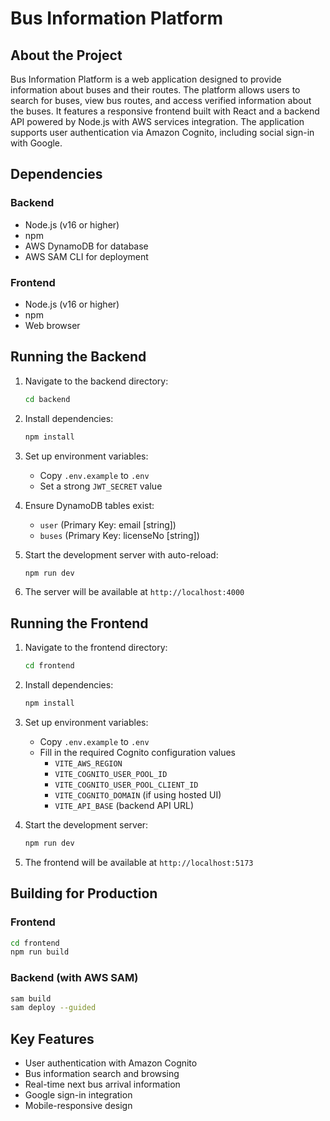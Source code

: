 # Bus Information Platform

## About the Project

Bus Information Platform is a web application designed to provide information about buses and their routes. The platform allows users to search for buses, view bus routes, and access verified information about the buses. It features a responsive frontend built with React and a backend API powered by Node.js with AWS services integration. The application supports user authentication via Amazon Cognito, including social sign-in with Google.

## Dependencies

### Backend
- Node.js (v16 or higher)
- npm
- AWS DynamoDB for database
- AWS SAM CLI for deployment

### Frontend
- Node.js (v16 or higher)
- npm
- Web browser

## Running the Backend

1. Navigate to the backend directory:
   ```bash
   cd backend
   ```

2. Install dependencies:
   ```bash
   npm install
   ```

3. Set up environment variables:
   - Copy `.env.example` to `.env`
   - Set a strong `JWT_SECRET` value
   
4. Ensure DynamoDB tables exist:
   - `user` (Primary Key: email [string])
   - `buses` (Primary Key: licenseNo [string])

5. Start the development server with auto-reload:
   ```bash
   npm run dev
   ```

6. The server will be available at `http://localhost:4000`

## Running the Frontend

1. Navigate to the frontend directory:
   ```bash
   cd frontend
   ```

2. Install dependencies:
   ```bash
   npm install
   ```

3. Set up environment variables:
   - Copy `.env.example` to `.env`
   - Fill in the required Cognito configuration values
     - `VITE_AWS_REGION`
     - `VITE_COGNITO_USER_POOL_ID`
     - `VITE_COGNITO_USER_POOL_CLIENT_ID`
     - `VITE_COGNITO_DOMAIN` (if using hosted UI)
     - `VITE_API_BASE` (backend API URL)

4. Start the development server:
   ```bash
   npm run dev
   ```

5. The frontend will be available at `http://localhost:5173`

## Building for Production

### Frontend
```bash
cd frontend
npm run build
```

### Backend (with AWS SAM)
```bash
sam build
sam deploy --guided
```

## Key Features
- User authentication with Amazon Cognito
- Bus information search and browsing
- Real-time next bus arrival information
- Google sign-in integration
- Mobile-responsive design
